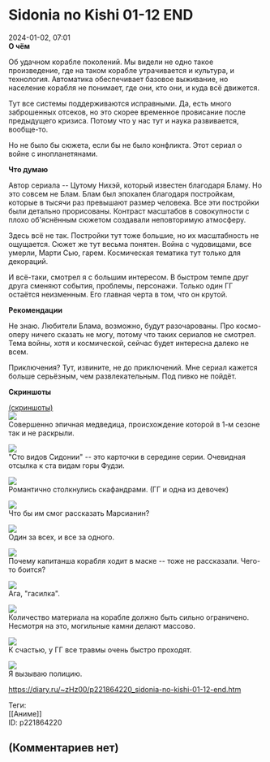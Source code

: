 Sidonia no Kishi 01-12 END
==========================

  
2024-01-02, 07:01  
  **О чём**    
   
 Об удачном корабле поколений. Мы видели не одно такое произведение, где на таком корабле утрачивается и культура, и технология. Автоматика обеспечивает базовое выживание, но население корабля не понимает, где они, кто они, и куда всё движется.   
   
 Тут все системы поддерживаются исправными. Да, есть много заброшенных отсеков, но это скорее временное провисание после предыдущего кризиса. Потому что у нас тут и наука развивается, вообще-то.   
   
 Но не было бы сюжета, если бы не было конфликта. Этот сериал о войне с инопланетянами.   
   
  **Что думаю**    
   
 Автор сериала -- Цутому Нихэй, который известен благодаря Бламу. Но это совсем не Блам. Блам был эпохален благодаря постройкам, которые в тысячи раз превышают размер человека. Все эти постройки были детально прорисованы. Контраст масштабов в совокупности с плохо об'яснённым сюжетом создавали неповторимую атмосферу.   
   
 Здесь всё не так. Постройки тут тоже большие, но их масштабность не ощущается. Сюжет же тут весьма понятен. Война с чудовищами, все умерли, Марти Сью, гарем. Космическая тематика тут только для декораций.   
   
 И всё-таки, смотрел я с большим интересом. В быстром темпе друг друга сменяют события, проблемы, персонажи. Только один ГГ остаётся неизменным. Его главная черта в том, что он крутой.   
   
  **Рекомендации**    
   
 Не знаю. Любители Блама, возможно, будут разочарованы. Про космо-оперу ничего сказать не могу, потому что таких сериалов не смотрел. Тема войны, хотя и космической, сейчас будет интересна далеко не всем.   
   
 Приключения? Тут, извините, не до приключений. Мне сериал кажется больше серьёзным, чем развлекательным. Под пивко не пойдёт.   
   
   
  **Скриншоты**    
   
  [(скриншоты)](https://zHz00.diary.ru/p221864220.htm?index=1#linkmore221864220m1)       
  [![](pics/W7yKvl.png)](https://yapx.ru/image/W7yKv)    
 Совершенно эпичная медведица, происхождение которой в 1-м сезоне так и не раскрыли.   
   
  [![](pics/W7yKwl.png)](https://yapx.ru/image/W7yKw)    
 "Сто видов Сидонии" -- это карточки в середине серии. Очевидная отсылка к ста видам горы Фудзи.   
   
  [![](pics/W7yKyl.png)](https://yapx.ru/image/W7yKy)    
 Романтично столкнулись скафандрами. (ГГ и одна из девочек)   
   
  [![](pics/W7yKzl.png)](https://yapx.ru/image/W7yKz)    
 Что бы им смог рассказать Марсианин?   
   
  [![](pics/W7yK0l.png)](https://yapx.ru/image/W7yK0)    
 Один за всех, и все за одного.   
   
  [![](pics/W7yK1l.png)](https://yapx.ru/image/W7yK1)    
 Почему капитанша корабля ходит в маске -- тоже не рассказали. Чего-то боится?   
   
  [![](pics/W7yK2l.png)](https://yapx.ru/image/W7yK2)    
 Ага, "гасилка".   
   
  [![](pics/W7yK3l.png)](https://yapx.ru/image/W7yK3)    
 Количество материала на корабле должно быть сильно ограничено. Несмотря на это, могильные камни делают массово.   
   
  [![](pics/W7yK4l.png)](https://yapx.ru/image/W7yK4)    
 К счастью, у ГГ все травмы очень быстро проходят.   
   
  [![](pics/W7yK5l.png)](https://yapx.ru/image/W7yK5)    
 Я вызываю полицию.   
      
  
<https://diary.ru/~zHz00/p221864220_sidonia-no-kishi-01-12-end.htm>  
  
Теги:  
[[Аниме]]  
ID: p221864220  


(Комментариев нет)
------------------